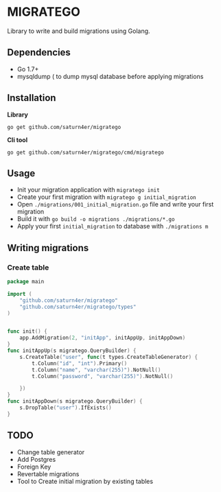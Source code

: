 # MIGRATEGO
Library to write and build migrations using Golang.

## Dependencies
- Go 1.7+
- mysqldump ( to dump mysql database before applying migrations

## Installation

**Library**

    go get github.com/saturn4er/migratego

**Cli tool**

    go get github.com/saturn4er/migratego/cmd/migratego

## Usage

* Init your migration application with `migratego init`
* Create your first migration with `migratego g initial_migration`
* Open `./migrations/001_initial_migration.go` file and write your first migration
* Build it with `go build -o migrations ./migrations/*.go`
* Apply your first `initial_migration` to database with `./migrations m`


## Writing migrations

### Create table
```go
package main

import (
	"github.com/saturn4er/migratego"
	"github.com/saturn4er/migratego/types"
)


func init() {
	app.AddMigration(2, "initApp", initAppUp, initAppDown)
}
func initAppUp(s migratego.QueryBuilder) {
	s.CreateTable("user", func(t types.CreateTableGenerator) {
		t.Column("id", "int").Primary()
		t.Column("name", "varchar(255)").NotNull()
		t.Column("password", "varchar(255)").NotNull()

	})
}
func initAppDown(s migratego.QueryBuilder) {
	s.DropTable("user").IfExists()
}
```

## TODO

- Change table generator
- Add Postgres
- Foreign Key
- Revertable migrations
- Tool to Create initial migration by existing tables